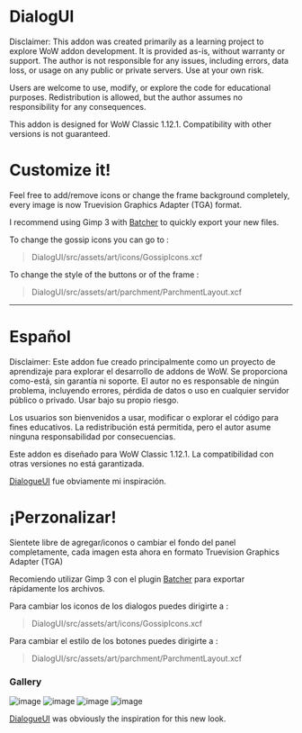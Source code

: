 # DialogUI

Disclaimer:
This addon was created primarily as a learning project to explore WoW addon development.
It is provided as-is, without warranty or support.
The author is not responsible for any issues, including errors, data loss, or usage on any public or private servers.
Use at your own risk.

Users are welcome to use, modify, or explore the code for educational purposes.
Redistribution is allowed, but the author assumes no responsibility for any consequences.

This addon is designed for WoW Classic 1.12.1. Compatibility with other versions is not guaranteed.

# Customize it!

Feel free to add/remove icons or change the frame background completely, every image is now Truevision Graphics Adapter (TGA) format.

I recommend using Gimp 3 with [Batcher](https://kamilburda.github.io/batcher/) to quickly export your new files.

To change the gossip icons you can go to :

> DialogUI/src/assets/art/icons/GossipIcons.xcf

To change the style of the buttons or of the frame :

> DialogUI/src/assets/art/parchment/ParchmentLayout.xcf

---

# Español

Disclaimer:
Este addon fue creado principalmente como un proyecto de aprendizaje para explorar el desarrollo de addons de WoW.
Se proporciona como-está, sin garantía ni soporte.
El autor no es responsable de ningún problema, incluyendo errores, pérdida de datos o uso en cualquier servidor público o privado.
Usar bajo su propio riesgo.

Los usuarios son bienvenidos a usar, modificar o explorar el código para fines educativos.
La redistribución está permitida, pero el autor asume ninguna responsabilidad por consecuencias.

Este addon es diseñado para WoW Classic 1.12.1. La compatibilidad con otras versiones no está garantizada.

[DialogueUI](https://www.curseforge.com/wow/addons/dialogueui) fue obviamente mi inspiración.

# ¡Perzonalizar!

Sientete libre de agregar/iconos o cambiar el fondo del panel completamente, cada imagen esta ahora en formato Truevision Graphics Adapter (TGA)

Recomiendo utilizar Gimp 3 con el plugin [Batcher](https://kamilburda.github.io/batcher/) para exportar rápidamente los archivos.

Para cambiar los iconos de los dialogos puedes dirigirte a :

> DialogUI/src/assets/art/icons/GossipIcons.xcf

Para cambiar el estilo de los botones puedes dirigirte a :

> DialogUI/src/assets/art/parchment/ParchmentLayout.xcf

<h3>Gallery</h3>

![image](https://github.com/user-attachments/assets/e8f119c3-cd0b-42ff-aa83-3d19dd23e76a)
![image](https://github.com/user-attachments/assets/9182f8e1-173c-4893-974c-781adf200ad1)
![image](https://github.com/user-attachments/assets/2efac0ce-e4c5-4cf7-8b75-c7eedaedad58)
![image](https://github.com/user-attachments/assets/85c79713-e84a-45ad-8484-5d586b2220bc)

[DialogueUI](https://www.curseforge.com/wow/addons/dialogueui) was obviously the inspiration for this new look.
